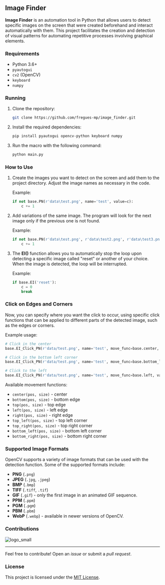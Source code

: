 ## Image Finder

**Image Finder** is an automation tool in Python that allows users to detect specific images on the screen that were created beforehand and interact automatically with them. This project facilitates the creation and detection of visual patterns for automating repetitive processes involving graphical elements.

### Requirements
- Python 3.6+
- `pyautogui`
- `cv2` (OpenCV)
- `keyboard`
- `numpy`

### Running

1. Clone the repository:
    ```bash
    git clone https://github.com/fregues-mp/image_finder.git
    ```

2. Install the required dependencies:
    ```bash
    pip install pyautogui opencv-python keyboard numpy
    ```

3. Run the macro with the following command:
    ```bash
    python main.py
    ```

### How to Use
1. Create the images you want to detect on the screen and add them to the project directory. Adjust the image names as necessary in the code.

   Example:
   ```python
   if not base.PN(r'data\test.png', name='test', value=c):
       c += 1
   ```

2. Add variations of the same image. The program will look for the next image only if the previous one is not found.

   Example:
   ```python
   if not base.PN(r'data\test.png', r'data\test2.png', r'data\test3.png', name='test', value=c):
       c += 1
   ```

3. The **EI()** function allows you to automatically stop the loop upon detecting a specific image called "reset" or another of your choice. When the image is detected, the loop will be interrupted.

    Example:
    ```python
    if base.EI('reset'):
        c = 0
        break  
    ```

### Click on Edges and Corners

Now, you can specify where you want the click to occur, using specific click functions that can be applied to different parts of the detected image, such as the edges or corners.

Example usage:

```python
# Click in the center
base.EI_Click_PN(r'data/test.png', name='test', move_func=base.center, value=c)

# Click in the bottom left corner
base.EI_Click_PN(r'data/test.png', name='test', move_func=base.bottom_left, value=c)

# Click to the left
base.EI_Click_PN(r'data/test.png', name='test', move_func=base.left, value=c)
```

Available movement functions:

- `center(pos, size)` - center
- `bottom(pos, size)` - bottom edge
- `top(pos, size)` - top edge
- `left(pos, size)` - left edge
- `right(pos, size)` - right edge
- `top_left(pos, size)` - top left corner
- `top_right(pos, size)` - top right corner
- `bottom_left(pos, size)` - bottom left corner
- `bottom_right(pos, size)` - bottom right corner

### Supported Image Formats

OpenCV supports a variety of image formats that can be used with the detection function. Some of the supported formats include:

- **PNG** (`.png`)
- **JPEG** (`.jpg`, `.jpeg`)
- **BMP** (`.bmp`)
- **TIFF** (`.tiff`, `.tif`)
- **GIF** (`.gif`) - only the first image in an animated GIF sequence.
- **PPM** (`.ppm`)
- **PGM** (`.pgm`)
- **PBM** (`.pbm`)
- **WebP** (`.webp`) - available in newer versions of OpenCV.

### Contributions

![logo_small](https://github.com/user-attachments/assets/3a29afa3-0b39-43ee-9760-cca03d978e62)

-------

Feel free to contribute! Open an *issue* or submit a *pull request*.

### License

This project is licensed under the [MIT License](https://github.com/fregues-mp/image_finder/blob/main/LICENSE).